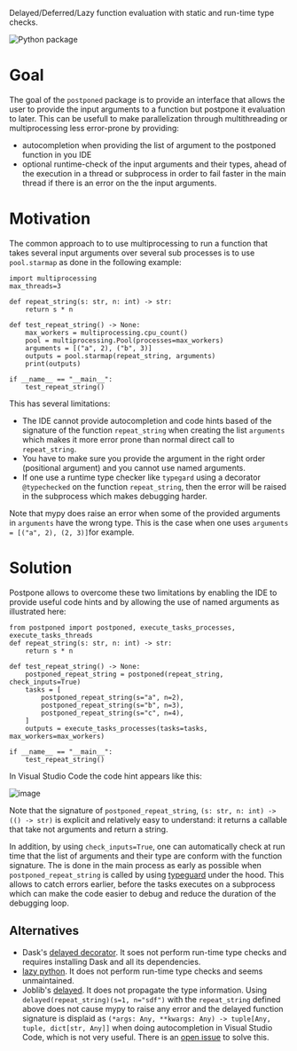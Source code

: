 Delayed/Deferred/Lazy function evaluation with static and run-time type checks.

![Python package](https://github.com/martinResearch/postponed/workflows/Python%20package/badge.svg)

# Goal

The goal of the `postponed` package is to provide an interface that allows the user to provide the input arguments to a function but postpone it evaluation to later.
This can be usefull to make parallelization through multithreading or multiprocessing less error-prone
by providing:
* autocompletion when providing the list of argument to the postponed function in you IDE
* optional runtime-check of the input arguments and their types, ahead of the execution in a thread or subprocess in order to fail faster in the main thread if there is an error on the the input arguments.

# Motivation

The common approach to to use multiprocessing to run a function that takes several input arguments over several sub processes is to use `pool.starmap` as done in the following example:

```
import multiprocessing
max_threads=3

def repeat_string(s: str, n: int) -> str:
    return s * n

def test_repeat_string() -> None:
    max_workers = multiprocessing.cpu_count()
    pool = multiprocessing.Pool(processes=max_workers)
    arguments = [("a", 2), ("b", 3)]
    outputs = pool.starmap(repeat_string, arguments)
    print(outputs)

if __name__ == "__main__":
    test_repeat_string()
```

This has several limitations:
* The IDE cannot provide autocompletion and code hints based of the signature of the function `repeat_string` when creating the list `arguments`
which makes it more error prone than normal direct call to `repeat_string`.
* You have to make sure you provide the argument in the right order (positional argument) and you cannot use named arguments.
* If one use a runtime type checker like `typegard` using a decorator `@typechecked` on the function `repeat_string`, then the error will be raised in the subprocess which makes debugging harder.

Note that mypy does raise an error when some of the provided arguments in `arguments` have the wrong type. This is the case when one uses  `arguments = [("a", 2), (2, 3)]`for example.

# Solution

Postpone allows to overcome these two limitations by enabling the IDE to provide useful code hints and by allowing the use of named arguments as illustrated  here:
```
from postponed import postponed, execute_tasks_processes, execute_tasks_threads
def repeat_string(s: str, n: int) -> str:
    return s * n

def test_repeat_string() -> None:
    postponed_repeat_string = postponed(repeat_string, check_inputs=True)
    tasks = [
        postponed_repeat_string(s="a", n=2),
        postponed_repeat_string(s="b", n=3),
        postponed_repeat_string(s="c", n=4),
    ]
    outputs = execute_tasks_processes(tasks=tasks, max_workers=max_workers)

if __name__ == "__main__":
    test_repeat_string()
```

In Visual Studio Code the code hint appears like this:

![image](https://user-images.githubusercontent.com/18285382/229304858-7a292775-120e-4f95-8520-a80a1e70738e.png)

Note that the signature of `postponed_repeat_string`, `(s: str, n: int) -> (() -> str)` is explicit and relatively easy to understand: it returns a callable that take not arguments and return a string.

In addition, by using `check_inputs=True`, one can automatically check at run time that the list of arguments and their type are conform with the function signature. The is done in the main process as early as possible when `postponed_repeat_string` is called by using [typeguard](https://pypi.org/project/typeguard/) under the hood. This allows to catch errors earlier, before the tasks executes on a subprocess which can make the code easier to debug and reduce the duration of the debugging loop.

## Alternatives

* Dask's [delayed decorator](https://dask.pydata.org/en/latest/delayed.html). It soes not perform run-time type checks and requires installing Dask and all its dependencies.
* [lazy python](https://pypi.org/project/lazy_python/). It does not perform run-time type checks and seems unmaintained.
* Joblib's [delayed](https://joblib.readthedocs.io/en/latest/parallel.html). It does not propagate the type information. Using `delayed(repeat_string)(s=1, n="sdf")` with the `repeat_string` defined above does not cause mypy to raise any error and the delayed function signature is displaid as `(*args: Any, **kwargs: Any) -> tuple[Any, tuple, dict[str, Any]]` when doing autocompletion in Visual Studio Code, which is not very useful. There is an [open issue](https://github.com/joblib/joblib/issues/1176) to solve this. 


